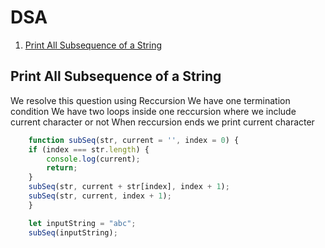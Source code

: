 # DSA


1. [Print All Subsequence of a String](#topic-1)


## Print All Subsequence of a String
	
We resolve this question using Reccursion
We have one termination condition 
We have two loops inside one reccursion where we include current character or not
When reccursion ends we print current character


```javascript
    function subSeq(str, current = '', index = 0) {
    if (index === str.length) {
        console.log(current);
        return;
    }
    subSeq(str, current + str[index], index + 1);
    subSeq(str, current, index + 1);
    }

    let inputString = "abc";
    subSeq(inputString);
```


